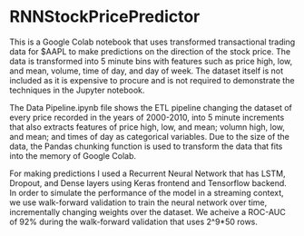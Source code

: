 # RNNStockPricePredictor
This is a Google Colab notebook that uses transformed transactional trading data for $AAPL to make predictions on the direction of the stock price. The data is transformed into 5 minute bins with features such as price high, low, and mean, volume, time of day, and day of week. The dataset itself is not included as it is expensive to procure and is not required to demonstrate the techniques in the Jupyter notebook.

The Data Pipeline.ipynb file shows the ETL pipeline changing the dataset of every price recorded in the years of 2000-2010, into 5 minute increments that also extracts features of price high, low, and mean; volumn high, low, and mean; and times of day as categorical variables. Due to the size of the data, the Pandas chunking function is used to transform the data that fits into the memory of Google Colab.

For making predictions I used a Recurrent Neural Network that has LSTM, Dropout, and Dense layers using Keras frontend and Tensorflow backend. In order to simulate the performance of the model in a streaming context, we use walk-forward validation to train the neural network over time, incrementally changing weights over the dataset. We acheive a ROC-AUC of 92% during the walk-forward validation that uses 2^9*50 rows.
